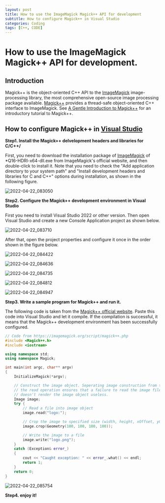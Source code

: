 ```yaml
---
layout: post
title: How to use the ImageMagick Magick++ API for development
subtitle: How to configure Magick++ in Visual Studio
categories: Coding
tags: [C++, CODE]
---
```


# How to use the ImageMagick Magick++ API for development.

## Introduction

Magick++ is the object-oriented C++ API to the [ImageMagick](http://www.imagemagick.org/) image-processing library, the most comprehensive open-source image processing package available.  [Magick++](https://imagemagick.org/script/magick++.php) provides a thread-safe object-oriented C++ interface to ImageMagick.  See [A Gentle Introduction to Magick++](https://imagemagick.org/Magick++/tutorial/Magick++_tutorial.pdf) for an introductory tutorial to Magick++. 

## How to configure Magick++ in [Visual Studio](https://visualstudio.microsoft.com/)

**Step1. Install the Magick++ delvelopment headers and libraries for C/C++/**

First, you need to download the installation package of [ImageMagick](https://download.imagemagick.org/ImageMagick/download/binaries/ImageMagick-7.1.0-30-Q16-HDRI-x64-dll.exe) of *Q16-HDRI-x64-dll.exe from ImageMagick's official website, and then double-click to install it. Note that you need to check the "Add application directory to your system path" and "Install development headers and libraries for C and C++" options during installation, as shown in the following figure.

![2022-04-22_083050](https://raw.githubusercontent.com/Dot4diw/dot4diw.github.io/main/imagesource/2022-04-22_083050.jpg)

**Step2. Configure the Magick++ development environment in Visual Studio**

First you need to install Visual Studio 2022 or other version. Then open Visual Studio and create a new Console Application project as shown below.

![2022-04-22_083710](https://raw.githubusercontent.com/Dot4diw/dot4diw.github.io/main/imagesource/2022-04-22_083710.jpg)

After that, open the project properties and configure it once in the order shown in the figure below.

![2022-04-22_084422](https://raw.githubusercontent.com/Dot4diw/dot4diw.github.io/main/imagesource/2022-04-22_084422.jpg)

![2022-04-22_084636](https://raw.githubusercontent.com/Dot4diw/dot4diw.github.io/main/imagesource/2022-04-22_084636.jpg)

![2022-04-22_084735](https://raw.githubusercontent.com/Dot4diw/dot4diw.github.io/main/imagesource/2022-04-22_084735.jpg)

![2022-04-22_084812](https://raw.githubusercontent.com/Dot4diw/dot4diw.github.io/main/imagesource/2022-04-22_084812.jpg)

![2022-04-22_084947](https://raw.githubusercontent.com/Dot4diw/dot4diw.github.io/main/imagesource/2022-04-22_084947.jpg)

**Step3. Write a sample program for Magick++ and run it.**

The following code is taken from the [Magick++ official website](https://imagemagick.org/script/magick++.php). Paste this code into Visual Studio and let it compile. If the compilation is successful, it means that the Magick++ development environment has been successfully configured.

```C++
// Code from https://imagemagick.org/script/magick++.php
#include <Magick++.h> 
#include <iostream> 

using namespace std;
using namespace Magick;

int main(int argc, char** argv)
{
    InitializeMagick(*argv);

    // Construct the image object. Seperating image construction from the 
    // the read operation ensures that a failure to read the image file 
    // doesn't render the image object useless. 
    Image image;
    try {
        // Read a file into image object 
        image.read("logo:");

        // Crop the image to specified size (width, height, xOffset, yOffset)
        image.crop(Geometry(100, 100, 100, 100));

        // Write the image to a file 
        image.write("logo.png");
    }
    catch (Exception& error_)
    {
        cout << "Caught exception: " << error_.what() << endl;
        return 1;
    }
    return 0;
}
```



![2022-04-22_085754](C:\Users\ZLAB08\Pictures\2022-04-22_085754.jpg)

**Step4. enjoy it!**

